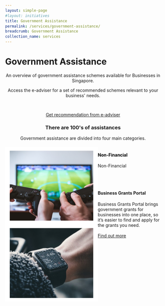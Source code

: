 ```yaml
---
layout: simple-page
#layout: initiatives
title: Government Assistance
permalink: /services/government-assistance/
breadcrumb: Government Assistance
collection_name: services
---
```

<h1><div class="has-text-centered has-text-weight-bold">Government Assistance</div></h1>

<center>An overview of government assistance schemes available for Businesses in Singapore.
  
Access the e-adviser for a set of recommended schemes relevant to your business' needs.

<br />

<a href="https://www.google.com" target="_blank">Get recommendation from e-adviser</a></center>

<center><h3>There are 100's of assistances</h3>

Government assistance are divided into four main categories.</center>
  

<div>
<img src="/images/programmes/products-and-services/7.jpg" align="left" style="width:300px;height:250px;">
<h4 style="color:black"><br />Non-Financial</h4>
<span style="font-size:100%;">Non-Financial<br /></span>
</div>
<br />
<br />


<div>
<img src="/images/programmes/products-and-services/6.jpg" align="left" style="width:300px;height:250px;">
<h4><br />Business Grants Portal</h4>
<span style="font-size:100%;">Business Grants Portal brings government grants for businesses into one place, so it’s easier to find and apply for the grants you need.<br /></span>
<br />
<a href="https://govtech-gb-staging.netlify.com/services/government-assistance/business-grants-portal">Find out more


